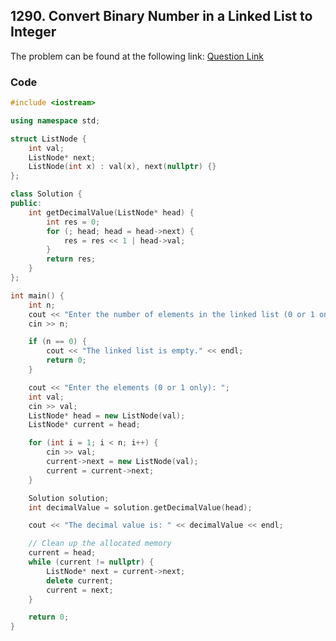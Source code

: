 ## 1290. Convert Binary Number in a Linked List to Integer
The problem can be found at the following link: [Question Link](https://leetcode.com/problems/convert-binary-number-in-a-linked-list-to-integer/description/)

### Code

```cpp
#include <iostream>

using namespace std;

struct ListNode {
    int val;
    ListNode* next;
    ListNode(int x) : val(x), next(nullptr) {}
};

class Solution {
public:
    int getDecimalValue(ListNode* head) {
        int res = 0;
        for (; head; head = head->next) {
            res = res << 1 | head->val;
        }
        return res;
    }
};

int main() {
    int n;
    cout << "Enter the number of elements in the linked list (0 or 1 only): ";
    cin >> n;

    if (n == 0) {
        cout << "The linked list is empty." << endl;
        return 0;
    }

    cout << "Enter the elements (0 or 1 only): ";
    int val;
    cin >> val;
    ListNode* head = new ListNode(val);
    ListNode* current = head;

    for (int i = 1; i < n; i++) {
        cin >> val;
        current->next = new ListNode(val);
        current = current->next;
    }

    Solution solution;
    int decimalValue = solution.getDecimalValue(head);

    cout << "The decimal value is: " << decimalValue << endl;

    // Clean up the allocated memory
    current = head;
    while (current != nullptr) {
        ListNode* next = current->next;
        delete current;
        current = next;
    }

    return 0;
}
```
